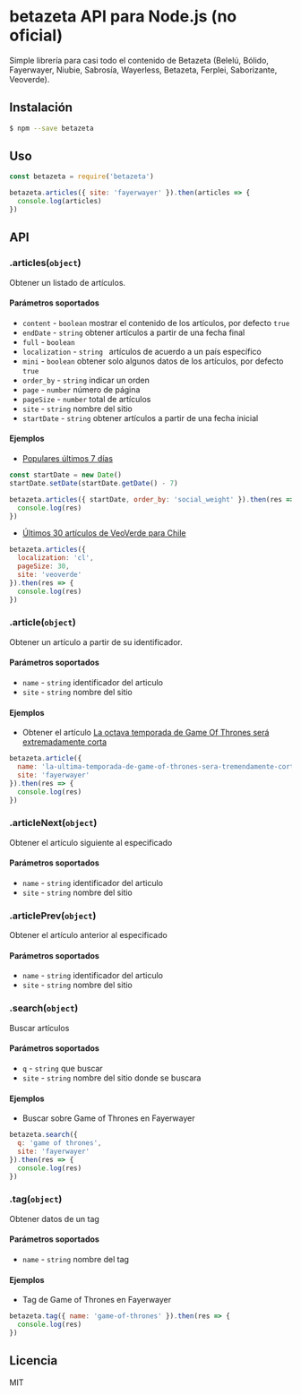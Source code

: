 # betazeta API para Node.js (no oficial)

Simple librería para casi todo el contenido de Betazeta (Belelú, Bólido, Fayerwayer, Niubie, Sabrosía, Wayerless, Betazeta, Ferplei, Saborizante, Veoverde).

## Instalación

```sh
$ npm --save betazeta
```

## Uso

```js
const betazeta = require('betazeta')

betazeta.articles({ site: 'fayerwayer' }).then(articles => {
  console.log(articles)
})
```

## API

### .articles(`object`)

Obtener un listado de artículos.

#### Parámetros soportados

- `content` - `boolean` mostrar el contenido de los artículos, por defecto `true`
- `endDate` - `string` obtener artículos a partir de una fecha final
- `full` - `boolean`
- `localization` - `string ` artículos de acuerdo a un país específico
- `mini` - `boolean` obtener solo algunos datos de los artículos, por defecto `true`
- `order_by` - `string` indicar un orden
- `page` - `number` número de página
- `pageSize` - `number` total de artículos
- `site` - `string` nombre del sitio
- `startDate` - `string` obtener artículos a partir de una fecha inicial

#### Ejemplos

- [Populares últimos 7 días](https://www.betazeta.com/top/)

```js
const startDate = new Date()
startDate.setDate(startDate.getDate() - 7)

betazeta.articles({ startDate, order_by: 'social_weight' }).then(res => {
  console.log(res)
})
```

- [Últimos 30 artículos de VeoVerde para Chile](https://www.veoverde.com/)

```js
betazeta.articles({
  localization: 'cl',
  pageSize: 30,
  site: 'veoverde'
}).then(res => {
  console.log(res)
})
```

### .article(`object`)

Obtener un artículo a partir de su identificador.

#### Parámetros soportados

- `name` - `string` identificador del articulo
- `site` - `string` nombre del sitio

#### Ejemplos

- Obtener el artículo [La octava temporada de Game Of Thrones será extremadamente corta](https://www.fayerwayer.com/2017/03/la-ultima-temporada-de-game-of-thrones-sera-tremendamente-corta/)

```js
betazeta.article({
  name: 'la-ultima-temporada-de-game-of-thrones-sera-tremendamente-corta',
  site: 'fayerwayer'
}).then(res => {
  console.log(res)
})
```

### .articleNext(`object`)

Obtener el artículo siguiente al especificado

#### Parámetros soportados

- `name` - `string` identificador del articulo
- `site` - `string` nombre del sitio

### .articlePrev(`object`)

Obtener el artículo anterior al especificado

#### Parámetros soportados

- `name` - `string` identificador del articulo
- `site` - `string` nombre del sitio

### .search(`object`)

Buscar artículos

#### Parámetros soportados

- `q` - `string` que buscar
- `site` - `string` nombre del sitio donde se buscara

#### Ejemplos

- Buscar sobre Game of Thrones en Fayerwayer

```js
betazeta.search({
  q: 'game of thrones',
  site: 'fayerwayer'
}).then(res => {
  console.log(res)
})
```

### .tag(`object`)

Obtener datos de un tag

#### Parámetros soportados

- `name` - `string` nombre del tag

#### Ejemplos

- Tag de Game of Thrones en Fayerwayer

```js
betazeta.tag({ name: 'game-of-thrones' }).then(res => {
  console.log(res)
})
```

## Licencia

MIT
